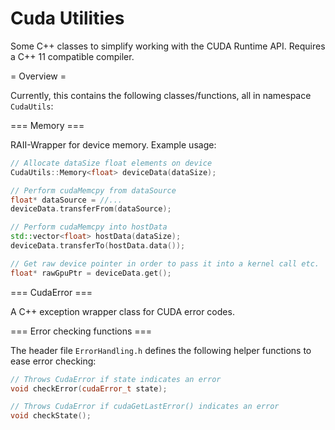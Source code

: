 Cuda Utilities
==============

Some C++ classes to simplify working with the CUDA Runtime API. Requires a C++ 11 compatible compiler.

= Overview =

Currently, this contains the following classes/functions, all in namespace `CudaUtils`:

=== Memory ===

RAII-Wrapper for device memory. Example usage:

```cpp
// Allocate dataSize float elements on device
CudaUtils::Memory<float> deviceData(dataSize);

// Perform cudaMemcpy from dataSource
float* dataSource = //...
deviceData.transferFrom(dataSource);

// Perform cudaMemcpy into hostData
std::vector<float> hostData(dataSize);
deviceData.transferTo(hostData.data());

// Get raw device pointer in order to pass it into a kernel call etc.
float* rawGpuPtr = deviceData.get();
```

=== CudaError ===

A C++ exception wrapper class for CUDA error codes.

=== Error checking functions ===

The header file `ErrorHandling.h` defines the following helper functions to ease error checking:

```cpp
// Throws CudaError if state indicates an error
void checkError(cudaError_t state);

// Throws CudaError if cudaGetLastError() indicates an error
void checkState();
```
